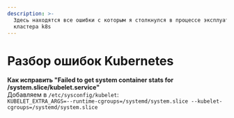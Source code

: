 ```yaml
---
description: >-
  Здесь находятся все ошибки с которым я столкнулся в процессе эксплуатации
  кластера k8s
---
```


# Разбор ошибок Kubernetes

**Как исправить "Failed to get system container stats for /system.slice/kubelet.service"**  
Добавляем в `/etc/sysconfig/kubelet`:  
`KUBELET_EXTRA_ARGS=--runtime-cgroups=/systemd/system.slice --kubelet-cgroups=/systemd/system.slice`  


